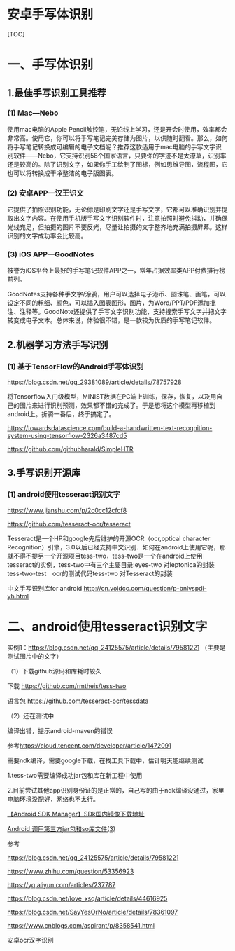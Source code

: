 # 安卓手写体识别



[TOC]

# 一、手写体识别

## 1.最佳手写识别工具推荐

### (1) Mac—Nebo

使用mac电脑的Apple Pencil触控笔，无论线上学习，还是开会时使用，效率都会非常高。使用它，你可以将手写笔记完美存储为图片，以供随时翻看。那么，如何将手写笔记转换成可编辑的电子文档呢？推荐这款适用于mac电脑的手写文字识别软件——Nebo，它支持识别58个国家语言，只要你的字迹不是太潦草，识别率还是较高的。除了识别文字，如果你手工绘制了图标，例如思维导图，流程图，它也可以将转换成干净整洁的电子版图表。



### (2) 安卓APP—汉王识文


它提供了拍照识别功能，无论你是印刷文字还是手写文字，它都可以准确识别并提取出文字内容。在使用手机版手写文字识别软件时，注意拍照时避免抖动，并确保光线充足，但拍摄的图片不要反光，尽量让拍摄的文字整齐地充满拍摄屏幕。这样识别的文字成功率会比较高。

### (3) iOS APP—GoodNotes

被誉为iOS平台上最好的手写笔记软件APP之一，常年占据效率类APP付费排行榜前列。

GoodNotes支持各种手文字/涂鸦，用户可以选择电子港币、圆珠笔、画笔，可以设定不同的粗细、颜色，可以插入图表图形，图片，为Word/PPT/PDF添加批注、注释等。GoodNote还提供了手写文字识别功能，支持搜索手写文字并把文字转变成电子文本。总体来说，体验很不错，是一款较为优质的手写笔记软件。



## 2.机器学习方法手写识别




### (1) 基于TensorFlow的Android手写体识别


https://blog.csdn.net/qq_29381089/article/details/78757928

将Tensorflow入门级模型，MINIST数据在PC端上训练，保存，恢复，以及用自己的图片来进行识别预测，效果都不错的完成了。于是想将这个模型再移植到android上。折腾一番后，终于搞定了。




https://towardsdatascience.com/build-a-handwritten-text-recognition-system-using-tensorflow-2326a3487cd5

https://github.com/githubharald/SimpleHTR


## 3.手写识别开源库


### (1) android使用tesseract识别文字

https://www.jianshu.com/p/2c0cc12cfcf8

https://github.com/tesseract-ocr/tesseract

Tesseract是一个HP和google先后维护的开源OCR（ocr,optical character Recognition）引擎，3.0以后已经支持中文识别．如何在android上使用它呢，那就不得不提另一个开源项目tess-two，tess-two是一个在android上使用tesseract的实例，tess-two中有三个主要目录:eyes-two 对leptonica的封装tess-two-test　ocr的测试代码tess-two 对Tesseract的封装



中文手写识别库for android
http://cn.voidcc.com/question/p-bnlvspdi-yh.html





# 二、android使用tesseract识别文字

实例1：<https://blog.csdn.net/qq_24125575/article/details/79581221> （主要是测试图片中的文字）



（1）下载github源码和库耗时较久

下载 [https://github.com/rmtheis/tess-two ](https://github.com/rmtheis/tess-two) 

语言包 <https://github.com/tesseract-ocr/tessdata>  



（2）还在测试中

编译出错，提示android-maven的错误

参考<https://cloud.tencent.com/developer/article/1472091> 

需要ndk编译，需要google下载，在找工具下载中，估计明天能继续测试

1.tess-two需要编译成功jar包和库在新工程中使用

2.目前尝试其他app识别身份证的是正常的，自己写的由于ndk编译没通过，家里电脑环境没配好，网络也不太行。





[【Android SDK Manager】SDk国内镜像下载地址](https://www.cnblogs.com/sao-fox/p/6378701.html) 



[Android 调用第三方jar包和so库文件(3)](https://blog.csdn.net/u012898654/article/details/80294749) 











参考

<https://blog.csdn.net/qq_24125575/article/details/79581221> 

<https://www.zhihu.com/question/53356923> 



<https://yq.aliyun.com/articles/237787> 

<https://blog.csdn.net/love_xsq/article/details/44616925> 

<https://blog.csdn.net/SayYesOrNo/article/details/78361097> 

<https://www.cnblogs.com/aspirant/p/8358541.html> 

安卓ocr汉字识别 	





































































